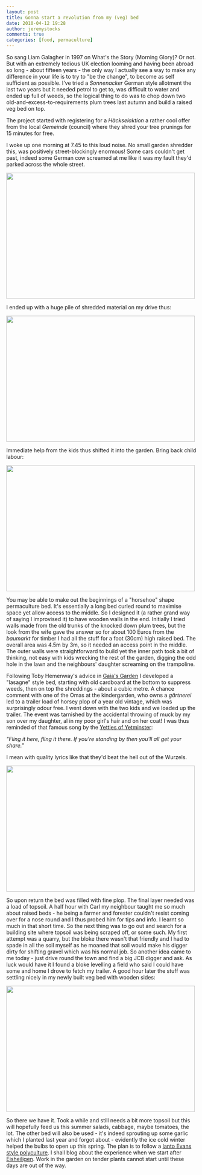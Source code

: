 ```yaml
---
layout: post
title: Gonna start a revolution from my (veg) bed
date: 2010-04-12 19:28
author: jeremystocks
comments: true
categories: [food, permaculture]
---
```

So sang Liam Galagher in 1997 on What's the Story (Morning Glory)? Or not. But with an extremely tedious UK election looming and having been abroad so long - about fifteen years - the only way I actually see a way to make any difference in your life is to try to "be the change", to become as self sufficient as possible. I've tried a <em>Sonnenacker</em> German style allotment the last two years but it needed petrol to get to, was difficult to water and ended up full of weeds, so the logical thing to do was to chop down two old-and-excess-to-requirements plum trees last autumn and build a raised veg bed on top.

The project started with registering for a <em>Häckselaktion</em> a rather cool offer from the local <em>Gemeinde</em> (council) where they shred your tree prunings for 15 minutes for free.

I woke up one morning at 7.45 to this loud noise. No small garden shredder this, was positively street-blockingly enormous! Some cars couldn't get past, indeed some German cow screamed at me like it was my fault they'd parked across the whole street.

<a href="http://jeremystocks.files.wordpress.com/2010/04/img_38144.jpg"><img class="alignnone size-full wp-image-490" title="IMG_3814" src="http://jeremystocks.files.wordpress.com/2010/04/img_38144.jpg" alt="" width="500" height="333" /></a>

I ended up with a huge pile of shredded material on my drive thus:

<a href="http://jeremystocks.files.wordpress.com/2010/04/img_38231.jpg"><img class="alignnone size-full wp-image-492" title="IMG_3823" src="http://jeremystocks.files.wordpress.com/2010/04/img_38231.jpg" alt="" width="500" height="333" /></a>

Immediate help from the kids thus shifted it into the garden. Bring back child labour:

<a href="http://jeremystocks.files.wordpress.com/2010/04/img_38251.jpg"><img class="alignnone size-full wp-image-493" title="IMG_3825" src="http://jeremystocks.files.wordpress.com/2010/04/img_38251.jpg" alt="" width="500" height="333" /></a>

You may be able to make out the beginnings of a "horsehoe" shape permaculture bed. It's essentially a long bed curled round to maximise space yet allow access to the middle. So I designed it (a rather grand way of saying I improvised it) to have wooden walls in the end. Initially I tried walls made from the old trunks of the knocked down plum trees, but the look from the wife gave the answer so for about 100 Euros from the <em>baumarkt</em> for timber I had all the stuff for a foot (30cm) high raised bed. The overall area was 4.5m by 3m, so it needed an access point in the middle. The outer walls were straightforward to build yet the inner path took a bit of thinking, not easy with kids wrecking the rest of the garden, digging the odd hole in the lawn and the neighbours' daughter screaming on the trampoline.

Following Toby Hemenway's advice in <a href="http://www.patternliteracy.com/">Gaia's Garden</a> I developed a "lasagne" style bed, starting with old cardboard at the bottom to suppress weeds, then on top the shreddings - about a cubic metre. A chance comment with one of the Omas at the kindergarden, who owns a <em>gärtnerei</em> led to a trailer load of horsey plop of a year old vintage, which was surprisingly odour free. I went down with the two kids and we loaded up the trailer. The event was tarnished by the accidental throwing of muck by my son over my daughter, al in my poor girl's hair and on her coat! I was thus reminded of that famous song by the <a href="http://www.theyetties.co.uk/index.php?&amp;dx=1&amp;ob=3&amp;rpn=index&amp;sid=570a63875b5f537a617c194e068c60e0">Yetties of Yetminster</a>:

<em>"Fling it here, fling it there.
If you're standing by then you'll all get your share."</em>

I mean with quality lyrics like that they'd beat the hell out of the Wurzels.

<a href="http://jeremystocks.files.wordpress.com/2010/04/img_38621.jpg"><img class="alignnone size-full wp-image-496" title="IMG_3862" src="http://jeremystocks.files.wordpress.com/2010/04/img_38621.jpg" alt="" width="500" height="333" /></a>

So upon return the bed was filled with fine plop. The final layer needed was a load of topsoil. A half hour with Carl my neighbour taught me so much about raised beds - he being a farmer and forester couldn't resist coming over for a nose round and I thus probed him for tips and info. I learnt so much in that short time. So the next thing was to go out and search for a building site where topsoil was being scraped off, or some such. My first attempt was a quarry, but the bloke there wasn't that friendly and I had to spade in all the soil myself as he moaned that soil would make his digger dirty for shifting gravel which was his normal job. So another idea came to me today - just drive round the town and find a big JCB digger and ask. As luck would have it I found a bloke levelling a field who said I could have some and home I drove to fetch my trailer. A good hour later the stuff was settling nicely in my newly built veg bed with wooden sides:

<a href="http://jeremystocks.files.wordpress.com/2010/04/img_38641.jpg"><img class="alignnone size-full wp-image-495" title="IMG_3864" src="http://jeremystocks.files.wordpress.com/2010/04/img_38641.jpg" alt="" width="500" height="333" /></a>

So there we have it. Took a while and still needs a bit more topsoil but this will hopefully feed us this summer salads, cabbage, maybe tomatoes, the lot. The other bed will also be used - it's indeed sprouting up some garlic which I planted last year and forgot about - evidently the ice cold winter helped the bulbs to open up this spring. The plan is to follow a <a href="http://www.chelseagreen.com/content/start-a-polyculture-now-toss-a-salad-tomorrow/">Ianto Evans style polyculture</a>. I shall blog about the experience when we start after <a href="http://en.wikipedia.org/wiki/Ice_Saints">Eisheiligen</a>. Work in the garden on tender plants cannot start until these days are out of the way.
